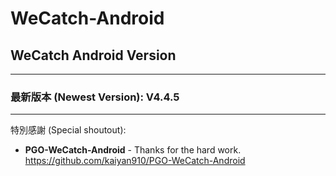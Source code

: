 # WeCatch-Android

## WeCatch Android Version
---
### 最新版本 (Newest Version): V4.4.5
---

特別感謝 (Special shoutout):

* **PGO-WeCatch-Android** - Thanks for the hard work.
https://github.com/kaiyan910/PGO-WeCatch-Android
 
